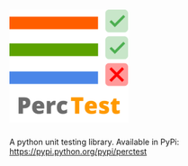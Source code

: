 # <img src="Perctest.png" height=200>
A python unit testing library. Available in PyPi: https://pypi.python.org/pypi/perctest

